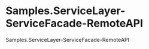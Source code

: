 Samples.ServiceLayer-ServiceFacade-RemoteAPI
============================================

Samples.ServiceLayer-ServiceFacade-RemoteAPI
